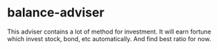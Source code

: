 # balance-adviser
This adviser contains a lot of method for investment.
It will earn fortune which invest stock, bond, etc automatically.
And find best ratio for now.
<br/><br/>
